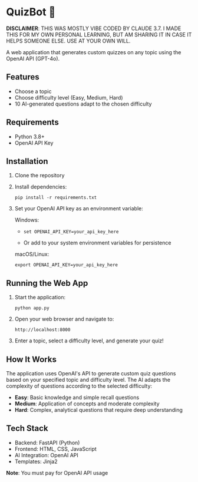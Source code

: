# QuizBot 🤖

**DISCLAIMER**: THIS WAS MOSTLY VIBE CODED BY CLAUDE 3.7. I MADE THIS FOR MY OWN PERSONAL
LEARNING, BUT AM SHARING IT IN CASE IT HELPS SOMEONE ELSE. USE AT YOUR OWN WILL.

A web application that generates custom quizzes on any topic using the OpenAI API (GPT-4o).

## Features

- Choose a topic
- Choose difficulty level (Easy, Medium, Hard)
- 10 AI-generated questions adapt to the chosen difficulty

## Requirements

- Python 3.8+
- OpenAI API Key

## Installation

1. Clone the repository


2. Install dependencies:
   ```
   pip install -r requirements.txt
   ```

3. Set your OpenAI API key as an environment variable:
   
   Windows:
   -  ```
      set OPENAI_API_KEY=your_api_key_here
      ```
   - Or add to your system environment variables for persistence
   
   macOS/Linux:
   ```
   export OPENAI_API_KEY=your_api_key_here
   ```

## Running the Web App

1. Start the application:
   ```
   python app.py
   ```

2. Open your web browser and navigate to:
   ```
   http://localhost:8000
   ```

3. Enter a topic, select a difficulty level, and generate your quiz!

## How It Works

The application uses OpenAI's API to generate custom quiz questions based on your specified topic and difficulty level. The AI adapts the complexity of questions according to the selected difficulty:

- **Easy**: Basic knowledge and simple recall questions
- **Medium**: Application of concepts and moderate complexity
- **Hard**: Complex, analytical questions that require deep understanding

## Tech Stack

- Backend: FastAPI (Python)
- Frontend: HTML, CSS, JavaScript
- AI Integration: OpenAI API
- Templates: Jinja2

**Note**: You must pay for OpenAI API usage
